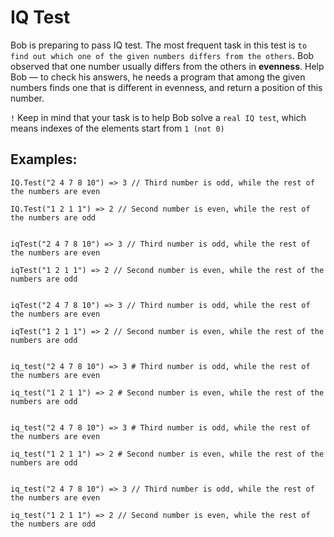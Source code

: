 # IQ Test
Bob is preparing to pass IQ test. The most frequent task in this test is `to find out which one of the given numbers differs from the others`. Bob observed that one number usually differs from the others in **evenness**. Help Bob — to check his answers, he needs a program that among the given numbers finds one that is different in evenness, and return a position of this number.

`!` Keep in mind that your task is to help Bob solve a `real IQ test`, which means indexes of the elements start from `1 (not 0)`

## Examples:

    IQ.Test("2 4 7 8 10") => 3 // Third number is odd, while the rest of the numbers are even
    
    IQ.Test("1 2 1 1") => 2 // Second number is even, while the rest of the numbers are odd
    

    iqTest("2 4 7 8 10") => 3 // Third number is odd, while the rest of the numbers are even
    
    iqTest("1 2 1 1") => 2 // Second number is even, while the rest of the numbers are odd
    

    iqTest("2 4 7 8 10") => 3 // Third number is odd, while the rest of the numbers are even
    
    iqTest("1 2 1 1") => 2 // Second number is even, while the rest of the numbers are odd
    

    iq_test("2 4 7 8 10") => 3 # Third number is odd, while the rest of the numbers are even
    
    iq_test("1 2 1 1") => 2 # Second number is even, while the rest of the numbers are odd
    

    iq_test("2 4 7 8 10") => 3 # Third number is odd, while the rest of the numbers are even
    
    iq_test("1 2 1 1") => 2 # Second number is even, while the rest of the numbers are odd
    

    iq_test("2 4 7 8 10") => 3 // Third number is odd, while the rest of the numbers are even
    
    iq_test("1 2 1 1") => 2 // Second number is even, while the rest of the numbers are odd